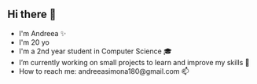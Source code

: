 ## Hi there 👋<br>
<ul>
  <li>I'm Andreea ✨</li>
  <li>I'm 20 yo</li>
  <li>I'm a 2nd year student in Computer Science 🎓</li>
  <li>I’m currently working on small projects to learn and improve my skills 🔭</li>
  <li>How to reach me: andreeasimona180@gmail.com 📫</li>
</ul>
